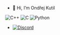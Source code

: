 - 👋 Hi, I’m Ondřej Kutil

![C++](https://img.shields.io/badge/c++-%2300599C.svg?style=for-the-badge&logo=c%2B%2B&logoColor=white) ![C](https://img.shields.io/badge/c-%2300599C.svg?style=for-the-badge&logo=c&logoColor=white) ![Python](https://img.shields.io/badge/python-3670A0?style=for-the-badge&logo=python&logoColor=white) 

- [![Discord](https://img.shields.io/badge/DISCORD-%237289DA.svg?logo=discord&logoColor=white&style=for-the-badge)](https://discord.gg/VX4sRcTW)
